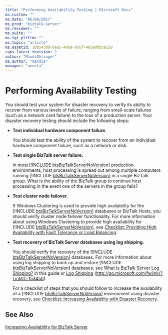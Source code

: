 ```yaml
---
title: "Performing Availability Testing | Microsoft Docs"
ms.custom: ""
ms.date: "06/08/2017"
ms.prod: "biztalk-server"
ms.reviewer: ""
ms.suite: ""
ms.tgt_pltfrm: ""
ms.topic: "article"
ms.assetid: 10b543dd-ba85-40da-8c6f-485eddb59158
caps.latest.revision: 2
author: "MandiOhlinger"
ms.author: "mandia"
manager: "anneta"
---
```

# Performing Availability Testing
You should test your system for disaster recovery to verify its ability to recover from various levels of failure, ranging from small-scale failures (such as a network card failure) to the loss of a production server. Your disaster recovery testing should include the following steps:  
  
- **Test individual hardware component failure.**  
  
   You should test the ability of the system to recover from an individual hardware component failure, such as a network or disk.  
  
- **Test single BizTalk server failure.**  
  
   In most [!INCLUDE [btsBizTalkServerNoVersion](../includes/btsbiztalkservernoversion-md.md)] production environments, host processing is spread out among multiple computers running [!INCLUDE [btsBizTalkServerNoVersion](../includes/btsbiztalkservernoversion-md.md)] in a single BizTalk group. What is the ability of the BizTalk group to continue host processing in the event one of the servers in the group fails?  
  
- **Test cluster node failover.**  
  
   If Windows Clustering is used to provide high availability for the [!INCLUDE [btsBizTalkServerNoVersion](../includes/btsbiztalkservernoversion-md.md)] databases or BizTalk Hosts, you should verify cluster node failover functionality. For more information about using Windows Clustering to provide high availability for [!INCLUDE [btsBizTalkServerNoVersion](../includes/btsbiztalkservernoversion-md.md)], see [Checklist: Providing High Availability with Fault Tolerance or Load Balancing](../technical-guides/checklist-providing-high-availability-with-fault-tolerance-or-load-balancing.md).  
  
- **Test recovery of BizTalk Server databases using log shipping.**  
  
   You should verify the recovery of the [!INCLUDE [btsBizTalkServerNoVersion](../includes/btsbiztalkservernoversion-md.md)] databases. For more information about using log shipping to back up and restore [!INCLUDE [btsBizTalkServerNoVersion](../includes/btsbiztalkservernoversion-md.md)] databases, see [What Is BizTalk Server Log Shipping?](../technical-guides/what-is-biztalk-server-log-shipping.md) in this guide or [Log Shipping](http://go.microsoft.com/fwlink/?LinkID=153450) (<http://go.microsoft.com/fwlink/?LinkID=153450>).  
  
   For a checklist of steps that you should follow to increase the availability of a [!INCLUDE [btsBizTalkServerNoVersion](../includes/btsbiztalkservernoversion-md.md)] environment using disaster recovery, see [Checklist: Increasing Availability with Disaster Recovery](../technical-guides/checklist-increasing-availability-with-disaster-recovery.md).  
  
## See Also  
 [Increasing Availability for BizTalk Server](../technical-guides/increasing-availability-for-biztalk-server.md)